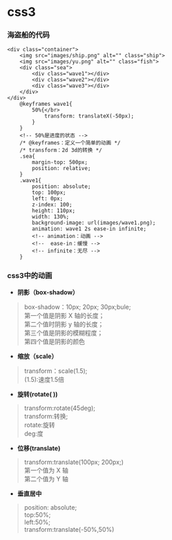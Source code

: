 # css3

### **海盗船的代码**

    <div class="container">
        <img src="images/ship.png" alt="" class="ship">
        <img src="images/yu.png" alt="" class="fish">
        <div class="sea">
            <div class="wave1"></div>
            <div class="wave2"></div>
            <div class="wave3"></div>
        </div>
    </div>
        @keyframes wave1{
            50%{</br>
                transform: translateX(-50px);
            }
        }
        <!-- 50%是进度的状态 -->
        /* @keyframes：定义一个简单的动画 */
        /* transform：2d 3d的转换 */
        .sea{
            margin-top: 500px;
            position: relative;
        }
        .wave1{
            position: absolute;
            top: 100px;
            left: 0px;
            z-index: 100;
            height: 110px;
            width: 130%;
            background-image: url(images/wave1.png);
            animation: wave1 2s ease-in infinite;
            <!-- animation：动画 -->
            <!--  ease-in：缓慢 -->
            <!-- infinite：无尽 -->
        }
### css3中的动画

* **阴影（box-shadow）**</br>

>box-shadow：10px; 20px; 30px;bule;</br>
>第一个值是阴影 X 轴的长度；</br>
>第二个值时阴影 y 轴的长度；</br>
>第三个值是阴影的模糊程度；</br>
>第四个值是阴影的颜色</br>

* **缩放（scale）**

>transform：scale(1.5);</br>
>(1.5):速度1.5倍</br>

* **旋转(rotate( ))**

>transform:rotate(45deg);</br>
>transform:转换;</br>
>rotate:旋转</br>
>deg:度</br>

* **位移(translate)**

>transform:translate(100px; 200px;)</br>
>第一个值为 X 轴</br>
>第二个值为 Y 轴</br>

* **垂直居中**

>position: absolute;</br>
>top:50%;</br>
left:50%;</br>
transform:translate(-50%,50%)</br>